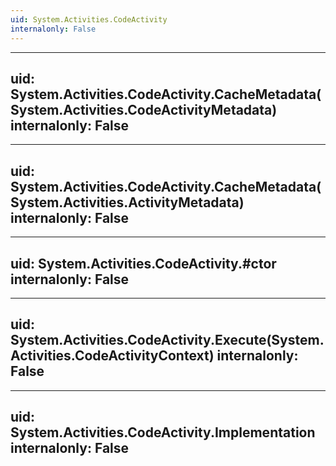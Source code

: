 ```yaml
---
uid: System.Activities.CodeActivity
internalonly: False
---
```


---
uid: System.Activities.CodeActivity.CacheMetadata(System.Activities.CodeActivityMetadata)
internalonly: False
---

---
uid: System.Activities.CodeActivity.CacheMetadata(System.Activities.ActivityMetadata)
internalonly: False
---

---
uid: System.Activities.CodeActivity.#ctor
internalonly: False
---

---
uid: System.Activities.CodeActivity.Execute(System.Activities.CodeActivityContext)
internalonly: False
---

---
uid: System.Activities.CodeActivity.Implementation
internalonly: False
---
